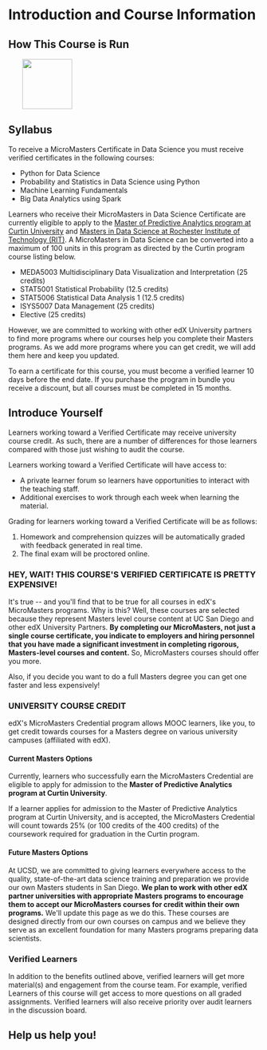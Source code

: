 
# Introduction and Course Information

## How This Course is Run

<a href="https://tinyurl.com/ycpolqsl" target="_BLANK">
  <img style="margin-left: 2em;" src="https://bit.ly/2JtB40Q" width=100/>
</a><br/>


## Syllabus

To receive a MicroMasters Certificate in Data Science you must receive verified certificates in the following courses:

+ Python for Data Science
+ Probability and Statistics in Data Science using Python
+ Machine Learning Fundamentals
+ Big Data Analytics using Spark

Learners who receive their MicroMasters in Data Science Certificate are currently eligible to apply to the [Master of Predictive Analytics program at Curtin University](https://tinyurl.com/yb2tbvmj) and [Masters in Data Science at Rochester Institute of Technology (RIT)](https://tinyurl.com/yd4te5cg).  A MicroMasters in Data Science can be converted into a maximum of 100 units in this program as directed by the Curtin program course listing below.

+ MEDA5003 Multidisciplinary Data Visualization and Interpretation (25 credits)
+ STAT5001 Statistical Probability (12.5 credits)
+ STAT5006 Statistical Data Analysis 1 (12.5 credits)
+ ISYS5007 Data Management (25 credits)
+ Elective (25 credits)

However, we are committed to working with other edX University partners to find more programs where our courses help you complete their Masters programs.  As we add more programs where you can get credit, we will add them here and keep you updated.

To earn a certificate for this course, you must become a verified learner 10 days before the end date. If you purchase the program in bundle you receive a discount, but all courses must be completed in 15 months. 


## Introduce Yourself

Learners working toward a Verified Certificate may receive university course credit.  As such, there are a number of differences for those learners compared with those just wishing to audit the course.

Learners working toward a Verified Certificate will have access to:

+ A private learner forum so learners have opportunities to interact with the teaching staff.
+ Additional exercises to work through each week when learning the material.

Grading for learners working toward a Verified Certificate will be as follows:

1. Homework and comprehension quizzes will be automatically graded with feedback generated in real time.
2. The final exam will be proctored online.


### HEY, WAIT!  THIS COURSE'S VERIFIED CERTIFICATE IS PRETTY EXPENSIVE!

It's true -- and you'll find that to be true for all courses in edX's MicroMasters programs.  Why is this?  Well, these courses are selected because they represent Masters level course content at UC San Diego and other edX University Partners.  __By completing our MicroMasters, not just a single course certificate, you indicate to employers and hiring personnel that you have made a significant investment in completing rigorous, Masters-level courses and content.__   So, MicroMasters courses should offer you more.

Also, if you decide you want to do a full Masters degree you can get one faster and less expensively!


### UNIVERSITY COURSE CREDIT

edX's MicroMasters Credential program allows MOOC learners, like you, to get credit towards courses for a Masters degree on various university campuses (affiliated with edX).  

#### Current Masters Options

Currently, learners who successfully earn the MicroMasters Credential are eligible to apply for admission to the __Master of Predictive Analytics program at Curtin University__.

If a learner applies for admission to the Master of Predictive Analytics program at Curtin University, and is accepted, the MicroMasters Credential will count towards 25% (or 100 credits of the 400 credits) of the coursework required for graduation in the Curtin program.

#### Future Masters Options

At UCSD, we are committed to giving learners everywhere access to the quality, state-of-the-art data science training and preparation we provide our own Masters students in San Diego.  __We plan to work with other edX partner universities with appropriate Masters programs to encourage them to accept our MicroMasters courses for credit within their own programs.__  We'll update this page as we do this. These courses are designed directly from our own courses on campus and we believe they serve as an excellent foundation for many Masters programs preparing data scientists.

### Verified Learners

In addition to the benefits outlined above, verified learners will get more material(s) and engagement from the course team. For example, verified Learners of this course will get access to more questions on all graded assignments. Verified learners will also receive priority over audit learners in the discussion board.


## Help us help you!




